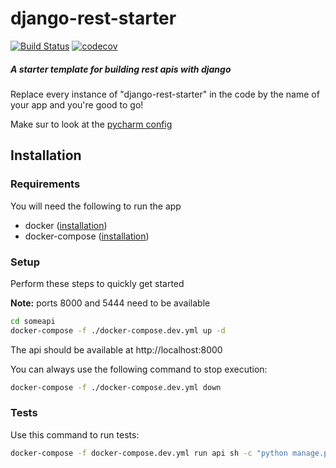 # django-rest-starter
[![Build Status](https://travis-ci.com/simon-martineau/django-rest-starter.svg?branch=main)](https://travis-ci.com/simon-martineau/django-rest-starter)
[![codecov](https://codecov.io/gh/simon-martineau/django-rest-starter/branch/main/graph/badge.svg?token=MGCXZA5MRM)](https://codecov.io/gh/simon-martineau/django-rest-starter)
##### A starter template for building rest apis with django
Replace every instance of "django-rest-starter" in the code by the name of your app and you're good to go!

Make sur to look at the [pycharm config](ideaConfig.md)

## Installation
### Requirements
You will need the following to run the app
- docker ([installation](https://docs.docker.com/get-docker/))
- docker-compose ([installation](https://docs.docker.com/compose/install/))

### Setup
Perform these steps to quickly get started

**Note:** ports 8000 and 5444 need to be available
```bash
cd someapi
docker-compose -f ./docker-compose.dev.yml up -d
```

The api should be available at http://localhost:8000

You can always use the following command to stop execution:
```bash
docker-compose -f ./docker-compose.dev.yml down
```

### Tests
Use this command to run tests:
```bash
docker-compose -f docker-compose.dev.yml run api sh -c "python manage.py test"
```